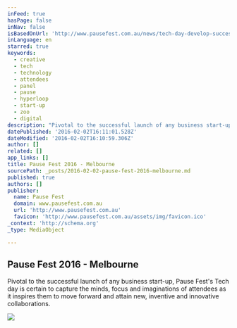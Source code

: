 ```yaml
---
inFeed: true
hasPage: false
inNav: false
isBasedOnUrl: 'http://www.pausefest.com.au/news/tech-day-develop-successful-products-creative-and-collective-collaborations-in-tech/'
inLanguage: en
starred: true
keywords:
  - creative
  - tech
  - technology
  - attendees
  - panel
  - pause
  - hyperloop
  - start-up
  - zoo
  - digital
description: "Pivotal to the successful launch of any business start-up, Pause Fest's Tech day is certain to capture the minds, focus and imaginations of attendees as it inspires them to move forward and attain new, inventive and innovative collaborations."
datePublished: '2016-02-02T16:11:01.528Z'
dateModified: '2016-02-02T16:10:59.306Z'
author: []
related: []
app_links: []
title: Pause Fest 2016 - Melbourne
sourcePath: _posts/2016-02-02-pause-fest-2016-melbourne.md
published: true
authors: []
publisher:
  name: Pause Fest
  domain: www.pausefest.com.au
  url: 'http://www.pausefest.com.au'
  favicon: 'http://www.pausefest.com.au/assets/img/favicon.ico'
_context: 'http://schema.org'
_type: MediaObject

---
```

<article style=""><h1>Pause Fest 2016 - Melbourne</h1><p>Pivotal to the successful launch of any business start-up, Pause Fest's Tech day is certain to capture the minds, focus and imaginations of attendees as it inspires them to move forward and attain new, inventive and innovative collaborations.</p><img src="https://s3-us-west-2.amazonaws.com/the-grid-img/p/07e5f0abebc7f791b2d3a7148fa7ba472d07ab66.jpg" /></article>